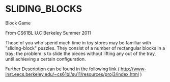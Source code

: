 SLIDING_BLOCKS
==============

Block Game

From CS61BL U.C Berkeley Summer 2011

Those of you who spend much time in toy stores may be familiar with "sliding-block" puzzles. They consist of a number of rectangular blocks in a tray; the problem is to slide the pieces without lifting any out of the tray, until achieving a certain configuration.

Further Description can be found in the following link ( http://www-inst.eecs.berkeley.edu/~cs61bl/su11/resources/proj3/index.html )

